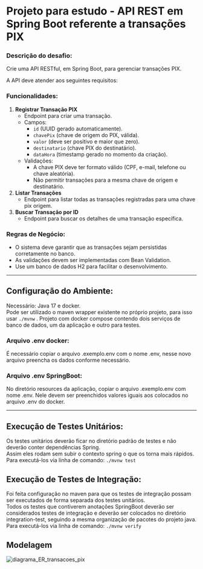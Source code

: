 # Projeto para estudo - API REST em Spring Boot referente a transações PIX

### **Descrição do desafio:**

Crie uma API RESTful, em Spring Boot, para gerenciar transações PIX.

A API deve atender aos seguintes requisitos:

### **Funcionalidades:**

1. **Registrar Transação PIX**
    - Endpoint para criar uma transação.
    - Campos:
        - `id` (UUID gerado automaticamente).
        - `chavePix` (chave de origem do PIX, válida).
        - `valor` (deve ser positivo e maior que zero).
        - `destinatario` (chave PIX do destinatário).
        - `dataHora` (timestamp gerado no momento da criação).
    - Validações:
        - A chave PIX deve ter formato válido (CPF, e-mail, telefone ou chave aleatória).
        - Não permitir transações para a mesma chave de origem e destinatário.
2. **Listar Transações**
    - Endpoint para listar todas as transações registradas para uma chave pix origem.
3. **Buscar Transação por ID**
    - Endpoint para buscar os detalhes de uma transação específica.

### **Regras de Negócio:**

- O sistema deve garantir que as transações sejam persistidas corretamente no banco.
- As validações devem ser implementadas com Bean Validation.
- Use um banco de dados H2 para facilitar o desenvolvimento.

________________________________________________________________________________________________________________________

## Configuração do Ambiente:

Necessário: Java 17 e docker.  
Pode ser utilizado o maven wrapper existente no próprio projeto, para isso usar `./mvnw` . 
Projeto com docker compose contendo dois serviços de banco de dados, um da aplicação e outro para testes.  

### Arquivo .env docker:
É necessário copiar o arquivo .exemplo.env com o nome .env, nesse novo arquivo preencha os dados conforme necessário.

### Arquivo .env SpringBoot:
No diretório resources da aplicação, copiar o arquivo .exemplo.env com nome .env. Nele devem ser preenchidos valores iguais aos colocados no arquivo .env do docker.

________________________________________________________________________________________________________________________
## Execução de Testes Unitários:
Os testes unitários deverão ficar no diretório padrão de testes e não deverão conter dependências Spring.  
Assim eles rodam sem subir o contexto spring o que os torna mais rápidos.  
Para executá-los via linha de comando:
`./mvnw test`

## Execução de Testes de Integração:
Foi feita configuração no maven para que os testes de integração possam ser executados de forma separada dos testes unitários.  
Todos os testes que contiverem anotações SpringBoot deverão ser considerados testes de integração e deverão ser colocados no diretório integration-test, seguindo a mesma organização de pacotes do projeto java.
Para executá-los via linha de comando:
`./mvnw verify`

## Modelagem
![diagrama_ER_transacoes_pix ](https://github.com/user-attachments/assets/c6728ae6-f197-4634-a1f7-b9e99603a950)

